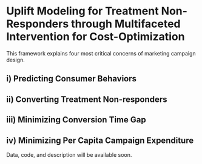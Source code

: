 # Uplift Modeling for Treatment Non-Responders through Multifaceted Intervention for Cost-Optimization
This framework explains four most critical concerns of marketing campaign design.

## i) Predicting Consumer Behaviors 

## ii) Converting Treatment Non-responders

## iii) Minimizing Conversion Time Gap

## iv) Minimizing Per Capita Campaign Expenditure

Data, code, and description will be available soon. 
